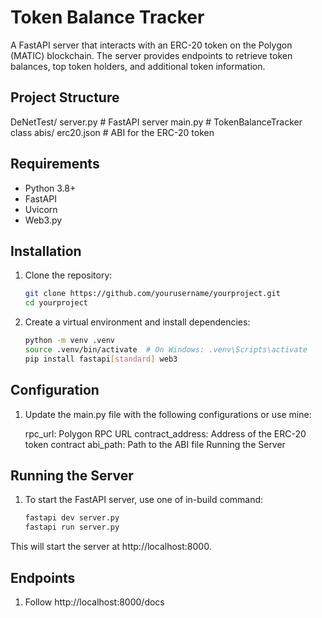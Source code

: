 # Token Balance Tracker

A FastAPI server that interacts with an ERC-20 token on the Polygon (MATIC) blockchain. The server provides endpoints to retrieve token balances, top token holders, and additional token information.

## Project Structure

DeNetTest/
server.py # FastAPI server
main.py # TokenBalanceTracker class
abis/
erc20.json # ABI for the ERC-20 token

## Requirements

- Python 3.8+
- FastAPI
- Uvicorn
- Web3.py

## Installation

1. Clone the repository:

   ```bash
   git clone https://github.com/yourusername/yourproject.git
   cd yourproject

2. Create a virtual environment and install dependencies:
    ```bash
    python -m venv .venv
    source .venv/bin/activate  # On Windows: .venv\Scripts\activate
    pip install fastapi[standard] web3

## Configuration
1. Update the main.py file with the following configurations or use mine:

    rpc_url: Polygon RPC URL
    contract_address: Address of the ERC-20 token contract
    abi_path: Path to the ABI file
    Running the Server
## Running the Server
1. To start the FastAPI server, use one of in-build command:
    ```bash
   fastapi dev server.py
   fastapi run server.py

This will start the server at http://localhost:8000.

## Endpoints
1. Follow http://localhost:8000/docs


    

